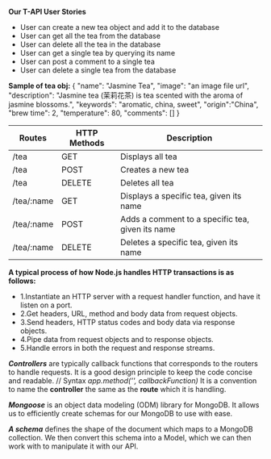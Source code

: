 **Our T-API User Stories**
* User can create a new tea object and add it to the database
* User can get all the tea from the database
* User can delete all the tea in the database
* User can get a single tea by querying its name
* User can post a comment to a single tea
* User can delete a single tea from the database


**Sample of tea obj:**
{
    "name": "Jasmine Tea",
    "image": "an image file url",
    "description": "Jasmine tea (茉莉花茶) is tea scented with the aroma of jasmine blossoms.",
    "keywords": "aromatic, china, sweet",
    "origin":"China",
    "brew time": 2,
    "temperature": 80,
    "comments": []
}

Routes     | HTTP Methods |	Description
-----------|--------------|-------------
/tea       | GET          |	Displays all tea
/tea       | POST         |	Creates a new tea
/tea       | DELETE       |	Deletes all tea
/tea/:name | GET          |	Displays a specific tea, given its name
/tea/:name | POST         |	Adds a comment to a specific tea, given its name
/tea/:name | DELETE       |	Deletes a specific tea, given its name

**A typical process of how Node.js handles HTTP transactions is as follows:**

* 1.Instantiate an HTTP server with a request handler function, and have it listen on a port.
* 2.Get headers, URL, method and body data from request objects.
* 3.Send headers, HTTP status codes and body data via response objects.
* 4.Pipe data from request objects and to response objects.
* 5.Handle errors in both the request and response streams.

***Controllers*** are typically callback functions that corresponds to the routers to handle requests. It is a good design principle to keep the code concise and readable.
// Syntax
*app.method('<path>', callbackFunction)*
 It is a convention to name the **controller** the same as the **route** which it is handling.

 ***Mongoose*** is an object data modeling (ODM) library for MongoDB. It allows us to efficiently create schemas for our MongoDB to use with ease.

 ***A schema*** defines the shape of the document which maps to a MongoDB collection. We then convert this schema into a Model, which we can then work with to manipulate it with our API.